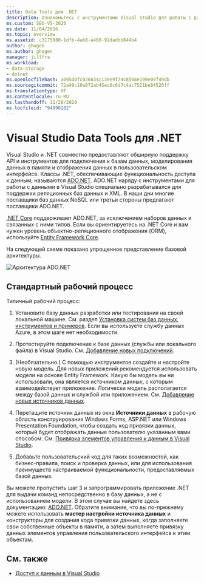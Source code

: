 ```yaml
---
title: Data Tools для .NET
description: Ознакомьтесь с инструментами Visual Studio для работы с данными для .NET, которые предоставляют поддержку API и инструментария для подключения к базам данных, моделирования данных в памяти и отображения данных в пользовательском интерфейсе.
ms.custom: SEO-VS-2020
ms.date: 11/04/2016
ms.topic: overview
ms.assetid: c3175080-1dfb-4ab8-a460-92dadbb844b4
author: ghogen
ms.author: ghogen
manager: jillfra
ms.workload:
- data-storage
- dotnet
ms.openlocfilehash: a095d0fc026634c13ee9f74c8568e199e09f49db
ms.sourcegitcommit: 72a49c10a872ab45ec6c6d7c4ac7521be84526ff
ms.translationtype: HT
ms.contentlocale: ru-RU
ms.lasthandoff: 11/20/2020
ms.locfileid: "94998282"
---
```

# <a name="visual-studio-data-tools-for-net"></a>Visual Studio Data Tools для .NET

Visual Studio и .NET совместно предоставляют обширную поддержку API и инструментов для подключения к базам данных, моделирования данных в памяти и отображения данных в пользовательском интерфейсе. Классы .NET, обеспечивающие функциональность доступа к данным, называются [ADO.NET](/dotnet/framework/data/adonet/index). ADO.NET наряду с инструментами для работы с данными в Visual Studio специально разрабатывался для поддержки реляционных баз данных и XML. В наши дни многие поставщики баз данных NoSQL или третьи стороны предлагают поставщики ADO.NET.

[.NET Core](/dotnet/core/) поддерживает ADO.NET, за исключением наборов данных и связанных с ними типов. Если вы ориентируетесь на .NET Core и вам нужен уровень объектно-реляционного отображения (ORM), используйте [Entity Framework Core](/ef/core/).

На следующей схеме показано упрощенное представление базовой архитектуры.

![Архитектура ADO.NET](../data-tools/media/raddata-ado-net-architecture-diagram.png)

## <a name="typical-workflow"></a>Стандартный рабочий процесс

Типичный рабочий процесс:

1. Установите базу данных разработки или тестирования на своей локальной машине. См. раздел [Установка систем баз данных, инструментов и примеров](../data-tools/installing-database-systems-tools-and-samples.md). Если вы используете службу данных Azure, в этом шаге нет необходимости.

2. Протестируйте подключение к базе данных (службы или локального файла) в Visual Studio. См. [Добавление новых подключений](../data-tools/add-new-connections.md).

3. (Необязательно.) С помощью инструментов создайте и настройте новую модель. Для новых приложений рекомендуется использовать модели на основе Entity Framework. Какую бы модель вы ни использовали, она является источником данных, с которым взаимодействует приложение. Логически модель располагается между базой данных и службой или приложением. См. [Добавление новых источников данных](../data-tools/add-new-data-sources.md).

4. Перетащите источник данных из окна **Источники данных** в рабочую область конструирования Windows Forms, ASP.NET или Windows Presentation Foundation, чтобы создать код привязки данных, который будет отображать данные пользователю указанным вами способом. См. [Привязка элементов управления к данным в Visual Studio](../data-tools/bind-controls-to-data-in-visual-studio.md).

5. Добавьте пользовательский код для таких возможностей, как бизнес-правила, поиск и проверка данных, или для использования преимуществ настраиваемой функциональности, предоставляемых базой данных.

Вы можете пропустить шаг 3 и запрограммировать приложение .NET для выдачи команд непосредственно в базу данных, а не с использованием модели. В этом случае вы найдете здесь документацию: [ADO.NET](/dotnet/framework/data/adonet/index). Обратите внимание, что вы по-прежнему можете использовать **мастер настройки источника данных** и конструкторы для создания кода привязки данных, когда заполняете свои собственные объекты в памяти, а затем выполняете привязку данных элементов управления пользовательского интерфейса к этим объектам.

## <a name="see-also"></a>См. также

- [Доступ к данным в Visual Studio](../data-tools/accessing-data-in-visual-studio.md)
